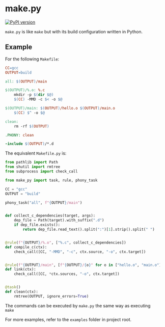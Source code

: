 # make.py

[![PyPI version](https://badge.fury.io/py/make-py.svg)](https://badge.fury.io/py/make-py)

`make.py` is like `make` but with its build configuration written in Python.

## Example

For the following `Makefile`:

```makefile
CC=gcc
OUTPUT=build

all: $(OUTPUT)/main

$(OUTPUT)/%.o: %.c
	mkdir -p $(dir $@)
	$(CC) -MMD -c $< -o $@

$(OUTPUT)/main: $(OUTPUT)/hello.o $(OUTPUT)/main.o
	$(CC) $^ -o $@

clean:
	rm -rf $(OUTPUT)

.PHONY: clean

-include $(OUTPUT)/*.d
```

The equivalent `Makefile.py` is:

```python
from pathlib import Path
from shutil import rmtree
from subprocess import check_call

from make_py import task, rule, phony_task

CC = "gcc"
OUTPUT = "build"

phony_task("all", f"{OUTPUT}/main")


def collect_c_dependencies(target, args):
    dep_file = Path(target).with_suffix(".d")
    if dep_file.exists():
        return dep_file.read_text().split(":")[1].strip().split(" ")


@rule(f"{OUTPUT}/%.o", ["%.c", collect_c_dependencies])
def compile_c(ctx):
    check_call([CC, "-MMD", "-c", ctx.source, "-o", ctx.target])


@rule(f"{OUTPUT}/main", [f"{OUTPUT}/{o}" for o in ["hello.o", "main.o"]])
def link(ctx):
    check_call([CC, *ctx.sources, "-o", ctx.target])


@task()
def clean(ctx):
    rmtree(OUTPUT, ignore_errors=True)
```

The commands can be executed by `make.py` the same way as executing `make`

For more examples, refer to the `examples` folder in project root.